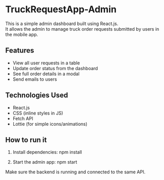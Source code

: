 # TruckRequestApp-Admin
This is a simple admin dashboard built using React.js.  
It allows the admin to manage truck order requests submitted by users in the mobile app.

## Features
- View all user requests in a table
- Update order status from the dashboard
- See full order details in a modal
- Send emails to users


## Technologies Used
- React.js
- CSS (inline styles in JS)
- Fetch API
- Lottie (for simple icons/animations)


## How to run it
1. Install dependencies:
npm install

 2. Start the admin app:
npm start

Make sure the backend is running and connected to the same API.

